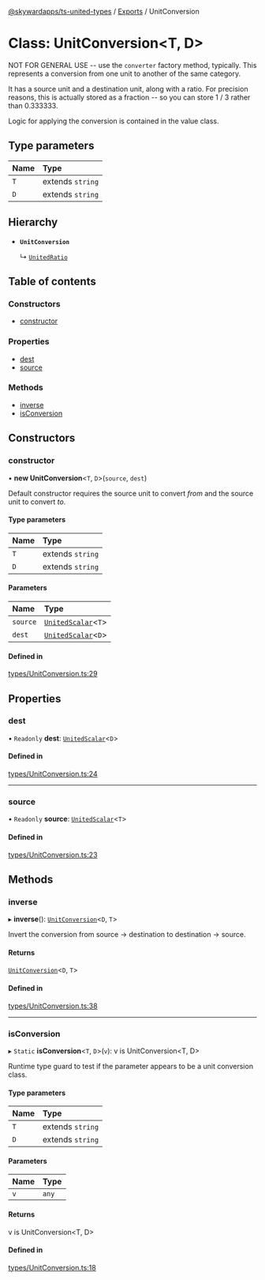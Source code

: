 [@skywardapps/ts-united-types](../README.md) / [Exports](../modules.md) / UnitConversion

# Class: UnitConversion<T, D\>

NOT FOR GENERAL USE -- use the `converter` factory method, typically.
This represents a conversion from one unit to another of the same category.

It has a source unit and a destination unit, along with a ratio.  For precision
reasons, this is actually stored as a fraction -- so you can store 1 / 3 rather 
than 0.333333.

Logic for applying the conversion is contained in the value class.

## Type parameters

| Name | Type |
| :------ | :------ |
| `T` | extends `string` |
| `D` | extends `string` |

## Hierarchy

- **`UnitConversion`**

  ↳ [`UnitedRatio`](UnitedRatio.md)

## Table of contents

### Constructors

- [constructor](UnitConversion.md#constructor)

### Properties

- [dest](UnitConversion.md#dest)
- [source](UnitConversion.md#source)

### Methods

- [inverse](UnitConversion.md#inverse)
- [isConversion](UnitConversion.md#isconversion)

## Constructors

### constructor

• **new UnitConversion**<`T`, `D`\>(`source`, `dest`)

Default constructor requires the source unit to convert _from_ and the source unit to convert _to_.

#### Type parameters

| Name | Type |
| :------ | :------ |
| `T` | extends `string` |
| `D` | extends `string` |

#### Parameters

| Name | Type |
| :------ | :------ |
| `source` | [`UnitedScalar`](UnitedScalar.md)<`T`\> |
| `dest` | [`UnitedScalar`](UnitedScalar.md)<`D`\> |

#### Defined in

[types/UnitConversion.ts:29](https://github.com/SkywardApps/ts-united-types/blob/c4003f7/src/types/UnitConversion.ts#L29)

## Properties

### dest

• `Readonly` **dest**: [`UnitedScalar`](UnitedScalar.md)<`D`\>

#### Defined in

[types/UnitConversion.ts:24](https://github.com/SkywardApps/ts-united-types/blob/c4003f7/src/types/UnitConversion.ts#L24)

___

### source

• `Readonly` **source**: [`UnitedScalar`](UnitedScalar.md)<`T`\>

#### Defined in

[types/UnitConversion.ts:23](https://github.com/SkywardApps/ts-united-types/blob/c4003f7/src/types/UnitConversion.ts#L23)

## Methods

### inverse

▸ **inverse**(): [`UnitConversion`](UnitConversion.md)<`D`, `T`\>

Invert the conversion from source -> destination to destination -> source.

#### Returns

[`UnitConversion`](UnitConversion.md)<`D`, `T`\>

#### Defined in

[types/UnitConversion.ts:38](https://github.com/SkywardApps/ts-united-types/blob/c4003f7/src/types/UnitConversion.ts#L38)

___

### isConversion

▸ `Static` **isConversion**<`T`, `D`\>(`v`): v is UnitConversion<T, D\>

Runtime type guard to test if the parameter appears to be a unit conversion class.

#### Type parameters

| Name | Type |
| :------ | :------ |
| `T` | extends `string` |
| `D` | extends `string` |

#### Parameters

| Name | Type |
| :------ | :------ |
| `v` | `any` |

#### Returns

v is UnitConversion<T, D\>

#### Defined in

[types/UnitConversion.ts:18](https://github.com/SkywardApps/ts-united-types/blob/c4003f7/src/types/UnitConversion.ts#L18)
